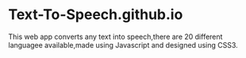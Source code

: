 # Text-To-Speech.github.io
This web app converts any text into speech,there are 20 different languagee available,made using Javascript and designed using CSS3.
